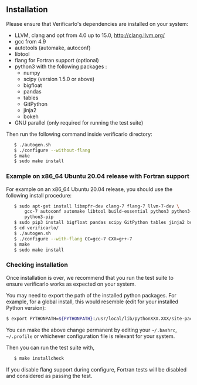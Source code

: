 ## Installation

Please ensure that Verificarlo's dependencies are installed on your system:

  * LLVM, clang and opt from 4.0 up to 15.0, http://clang.llvm.org/
  * gcc from 4.9
  * autotools (automake, autoconf)
  * libtool
  * flang for Fortran support (optional)
  * python3 with the following packages :
    * numpy
    * scipy (version 1.5.0 or above)
    * bigfloat
    * pandas
    * tables
    * GitPython
    * jinja2
    * bokeh
  * GNU parallel (only required for running the test suite)

Then run the following command inside verificarlo directory:

```bash
   $ ./autogen.sh
   $ ./configure --without-flang
   $ make
   $ sudo make install
```

### Example on x86_64 Ubuntu 20.04 release with Fortran support

For example on an x86_64 Ubuntu 20.04 release, you should use the following
install procedure:

```bash
   $ sudo apt-get install libmpfr-dev clang-7 flang-7 llvm-7-dev \
       gcc-7 autoconf automake libtool build-essential python3 python3-numpy \
       python3-pip
   $ sudo pip3 install bigfloat pandas scipy GitPython tables jinja2 bokeh
   $ cd verificarlo/
   $ ./autogen.sh
   $ ./configure --with-flang CC=gcc-7 CXX=g++-7
   $ make
   $ sudo make install
```

### Checking installation

Once installation is over, we recommend that you run the test suite to ensure
verificarlo works as expected on your system.

You may need to export the path of the installed python packages. For example,
for a global install, this would resemble (edit for your installed Python
version):

```bash
$ export PYTHONPATH=${PYTHONPATH}:/usr/local/lib/pythonXXX.XXX/site-packages
```

You can make the above change permanent by editing your `~/.bashrc`,
`~/.profile` or whichever configuration file is relevant for your system.

Then you can run the test suite with,

```bash
   $ make installcheck
```

If you disable flang support during configure, Fortran tests will be
disabled and considered as passing the test.
